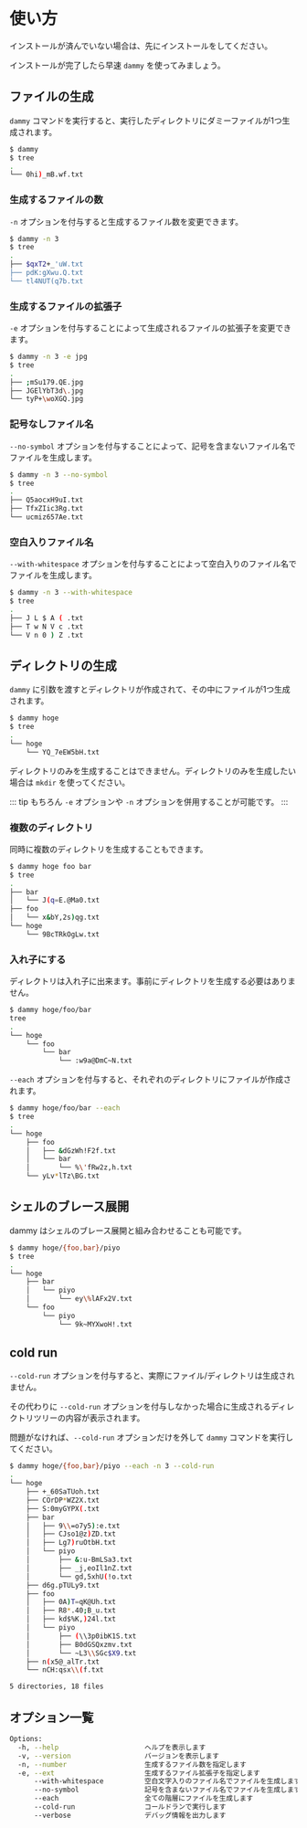 # 使い方

インストールが済んでいない場合は、先にインストールをしてください。

インストールが完了したら早速 ``dammy`` を使ってみましょう。

## ファイルの生成

``dammy`` コマンドを実行すると、実行したディレクトリにダミーファイルが1つ生成されます。

```bash
$ dammy
$ tree
.
└── 0hi)_mB.wf.txt
```

### 生成するファイルの数

``-n`` オプションを付与すると生成するファイル数を変更できます。

```bash
$ dammy -n 3
$ tree
.
├── $qxT2+_'uW.txt
├── pdK:gXwu.Q.txt
└── tl4NUT(q7b.txt
```

### 生成するファイルの拡張子

``-e`` オプションを付与することによって生成されるファイルの拡張子を変更できます。

```bash
$ dammy -n 3 -e jpg
$ tree
.
├── ;mSu179.QE.jpg
├── JGElYbT3d\.jpg
└── tyP+\woXGQ.jpg
```

### 記号なしファイル名

``--no-symbol`` オプションを付与することによって、記号を含まないファイル名でファイルを生成します。

```bash
$ dammy -n 3 --no-symbol
$ tree
.
├── Q5aocxH9uI.txt
├── TfxZIic3Rg.txt
└── ucmiz657Ae.txt
```

### 空白入りファイル名

``--with-whitespace`` オプションを付与することによって空白入りのファイル名でファイルを生成します。

```bash
$ dammy -n 3 --with-whitespace
$ tree
.
├── J L $ A ( .txt
├── T w N V c .txt
└── V n 0 ) Z .txt
```

## ディレクトリの生成

``dammy`` に引数を渡すとディレクトリが作成されて、その中にファイルが1つ生成されます。

```bash
$ dammy hoge
$ tree
.
└── hoge
    └── YQ_7eEW5bH.txt
```

ディレクトリのみを生成することはできません。ディレクトリのみを生成したい場合は ``mkdir`` を使ってください。

::: tip
もちろん ``-e`` オプションや ``-n`` オプションを併用することが可能です。
:::

### 複数のディレクトリ

同時に複数のディレクトリを生成することもできます。

```bash
$ dammy hoge foo bar
$ tree
.
├── bar
│   └── J(q=E.@Ma0.txt
├── foo
│   └── x&bY,2s)qg.txt
└── hoge
    └── 9BcTRkOgLw.txt
```

### 入れ子にする

ディレクトリは入れ子に出来ます。事前にディレクトリを生成する必要はありません。

```bash
$ dammy hoge/foo/bar
tree
.
└── hoge
    └── foo
        └── bar
            └── :w9a@DmC~N.txt
```

``--each`` オプションを付与すると、それぞれのディレクトリにファイルが作成されます。

```bash
$ dammy hoge/foo/bar --each
$ tree
.
└── hoge
    ├── foo
    │   ├── &dGzWh!F2f.txt
    │   └── bar
    │       └── %\'fRw2z,h.txt
    └── yLv*lTz\BG.txt
```

## シェルのブレース展開

dammy はシェルのブレース展開と組み合わせることも可能です。

```bash
$ dammy hoge/{foo,bar}/piyo
$ tree
.
└── hoge
    ├── bar
    │   └── piyo
    │       └── ey\%lAFx2V.txt
    └── foo
        └── piyo
            └── 9k~MYXwoH!.txt
```

## cold run

``--cold-run`` オプションを付与すると、実際にファイル/ディレクトリは生成されません。

その代わりに ``--cold-run`` オプションを付与しなかった場合に生成されるディレクトリツリーの内容が表示されます。

問題がなければ、``--cold-run`` オプションだけを外して ``dammy`` コマンドを実行してください。

```bash
$ dammy hoge/{foo,bar}/piyo --each -n 3 --cold-run
.
└── hoge
    ├── +_60SaTUoh.txt
    ├── COrDP*WZ2X.txt
    ├── S:0myGYPX(.txt
    ├── bar
    │   ├── 9\\=o7y5):e.txt
    │   ├── CJso1@z)ZD.txt
    │   ├── Lg7)ruOtbH.txt
    │   └── piyo
    │       ├── &:u-BmLSa3.txt
    │       ├── _j,eoIl1nZ.txt
    │       └── gd,5xhU(!o.txt
    ├── d6g.pTULy9.txt
    ├── foo
    │   ├── 0A)T=qK@Uh.txt
    │   ├── R8*.40;B_u.txt
    │   ├── kd$%K,)24l.txt
    │   └── piyo
    │       ├── (\\3p0ibK1S.txt
    │       ├── B0dGSQxzmv.txt
    │       └── ~L3\\SGc$X9.txt
    ├── n(x5@_alTr.txt
    └── nCH:qsx\\(f.txt

5 directories, 18 files
```

## オプション一覧

```bash
Options:
  -h, --help                     ヘルプを表示します
  -v, --version                  バージョンを表示します
  -n, --number                   生成するファイル数を指定します
  -e, --ext                      生成するファイル拡張子を指定します
      --with-whitespace          空白文字入りのファイル名でファイルを生成します
      --no-symbol                記号を含まないファイル名でファイルを生成します
      --each                     全ての階層にファイルを生成します
      --cold-run                 コールドランで実行します
      --verbose                  デバッグ情報を出力します
```
